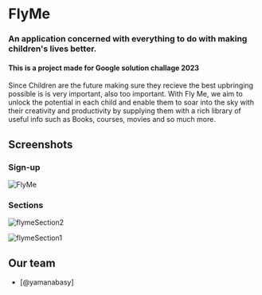 # FlyMe
### An application concerned with everything to do with making children's lives better.

#### This is a project made for Google solution challage 2023

Since Children are the future making sure they recieve the best upbringing possible is is very important, also too important.
With Fly Me, we aim to unlock the potential in each child and enable them to soar into the sky with their creativity and productivity by supplying them with a rich library of useful info such as Books, courses, movies and so much more.



## Screenshots
### Sign-up
![FlyMe](https://user-images.githubusercontent.com/129291090/228635121-534842c4-8d36-4bc1-ba71-08b9bbbd38c6.png)

### Sections
![flymeSection2](https://user-images.githubusercontent.com/129291090/228637039-1e5a88e0-0f7d-4c40-bcf2-9e3047fe30ba.png)

![flymeSection1](https://user-images.githubusercontent.com/129291090/228637064-f6eca912-107a-4dc9-9b5e-a35d2e74c2bf.png)

## Our team
- [@yamanabasy]
